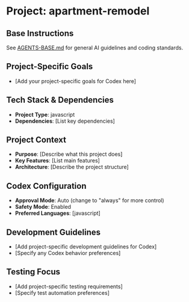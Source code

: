 # Project: apartment-remodel

## Base Instructions
See [AGENTS-BASE.md](./AGENTS-BASE.md) for general AI guidelines and coding standards.

## Project-Specific Goals
- [Add your project-specific goals for Codex here]

## Tech Stack & Dependencies
- **Project Type**: javascript
- **Dependencies**: [List key dependencies]

## Project Context
- **Purpose**: [Describe what this project does]
- **Key Features**: [List main features]
- **Architecture**: [Describe the project structure]

## Codex Configuration
- **Approval Mode**: Auto (change to "always" for more control)
- **Safety Mode**: Enabled
- **Preferred Languages**: [javascript]

## Development Guidelines
- [Add project-specific development guidelines for Codex]
- [Specify any Codex behavior preferences]

## Testing Focus
- [Add project-specific testing requirements]
- [Specify test automation preferences]
